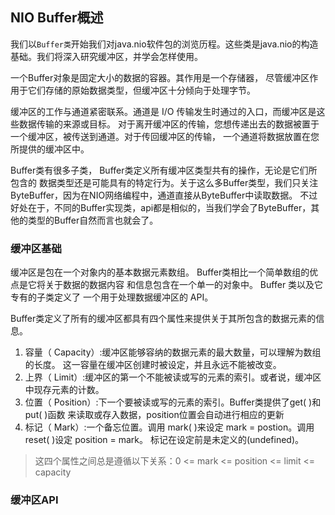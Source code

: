 ## NIO Buffer概述

我们以`Buffer类`开始我们对java.nio软件包的浏览历程。这些类是java.nio的构造基础。我们将深入研究缓冲区，并学会怎样使用。

一个Buffer对象是固定大小的数据的容器。其作用是一个存储器，
尽管缓冲区作用于它们存储的原始数据类型，但缓冲区十分倾向于处理字节。

缓冲区的工作与通道紧密联系。通道是 I/O 传输发生时通过的入口，而缓冲区是这些数据传输的来源或目标。
对于离开缓冲区的传输，您想传递出去的数据被置于一个缓冲区，被传送到通道。对于传回缓冲区的传输，
一个通道将数据放置在您所提供的缓冲区中。

Buffer类有很多子类， Buffer类定义所有缓冲区类型共有的操作，无论是它们所包含的
数据类型还是可能具有的特定行为。关于这么多Buffer类型，我们只关注ByteBuffer，因为在NIO网络编程中，通道直接从ByteBuffer中读取数据。
不过好处在于，不同的Buffer实现类，api都是相似的，当我们学会了ByteBuffer，其他的类型的Buffer自然而言也就会了。

### 缓冲区基础

缓冲区是包在一个对象内的基本数据元素数组。 Buffer类相比一个简单数组的优点是它将关于数据的数据内容
和信息包含在一个单一的对象中。 Buffer 类以及它专有的子类定义了 一个用于处理数据缓冲区的 API。

Buffer类定义了所有的缓冲区都具有四个属性来提供关于其所包含的数据元素的信息。

1. 容量（ Capacity）:缓冲区能够容纳的数据元素的最大数量，可以理解为数组的长度。 
这一容量在缓冲区创建时被设定，并且永远不能被改变。
2. 上界（ Limit）:缓冲区的第一个不能被读或写的元素的索引。或者说，缓冲区中现存元素的计数。
3. 位置（ Position）:下一个要被读或写的元素的索引。Buffer类提供了get( )和 put( )函数
来读取或存入数据，position位置会自动进行相应的更新
4. 标记（ Mark）:一个备忘位置。调用 mark( )来设定 mark = postion。调用 reset( )设定 position = mark。
标记在设定前是未定义的(undefined)。

>这四个属性之间总是遵循以下关系：0 <= mark <= position <= limit <= capacity

### 缓冲区API

